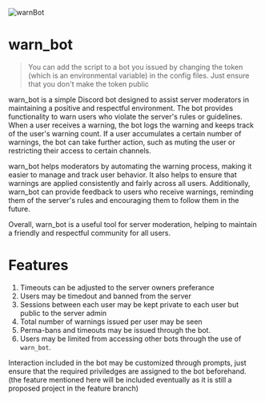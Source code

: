 ![warnBot](https://github.com/ethanchristoff/Discord_Warn_Bot/assets/93596409/f7d072d1-a29d-4b9c-9267-d4584df3cd32)

# warn_bot

> You can add the script to a bot you issued by changing the token (which is an environmental variable) in the config files.
> Just ensure that you don't make the token public

warn_bot is a simple Discord bot designed to assist server moderators in maintaining a positive and respectful environment. The bot provides functionality to warn users who violate the server's rules or guidelines. When a user receives a warning, the bot logs the warning and keeps track of the user's warning count. If a user accumulates a certain number of warnings, the bot can take further action, such as muting the user or restricting their access to certain channels.

warn_bot helps moderators by automating the warning process, making it easier to manage and track user behavior. It also helps to ensure that warnings are applied consistently and fairly across all users. Additionally, warn_bot can provide feedback to users who receive warnings, reminding them of the server's rules and encouraging them to follow them in the future.

Overall, warn_bot is a useful tool for server moderation, helping to maintain a friendly and respectful community for all users.

# Features
1. Timeouts can be adjusted to the server owners preferance
2. Users may be timedout and banned from the server
3. Sessions between each user may be kept private to each user but public to the server admin
4. Total number of warnings issued per user may be seen 
5. Perma-bans and timeouts may be issued through the bot.
6. Users may be limited from accessing other bots through the use of `warn_bot`.

Interaction included in the bot may be customized through prompts, just ensure that the required priviledges are assigned to the bot beforehand. (the feature mentioned here will be included eventually as it is still a proposed project in the feature branch)

